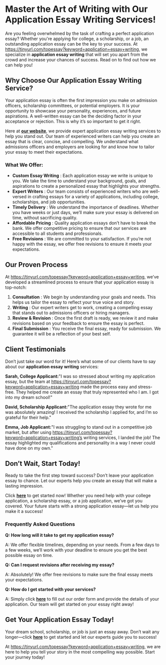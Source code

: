 # Master the Art of Writing with Our Application Essay Writing Services!

Are you feeling overwhelmed by the task of crafting a perfect application essay? Whether you're applying for college, a scholarship, or a job, an outstanding application essay can be the key to your success. At https://tinyurl.com/topessay?keyword=application+essay+writing, we specialize in **application essay writing** that will set you apart from the crowd and increase your chances of success. Read on to find out how we can help you!

## Why Choose Our Application Essay Writing Service?

Your application essay is often the first impression you make on admission officers, scholarship committees, or potential employers. It is your opportunity to showcase your personality, experiences, and future aspirations. A well-written essay can be the deciding factor in your acceptance or rejection. This is why it’s so important to get it right.

Here at [**our website**](https://tinyurl.com/topessay?keyword=application+essay+writing), we provide expert application essay writing services to help you stand out. Our team of experienced writers can help you create an essay that is clear, concise, and compelling. We understand what admissions officers and employers are looking for and know how to tailor your essay to meet their expectations.

### What We Offer:

- **Custom Essay Writing** : Each application essay we write is unique to you. We take the time to understand your background, goals, and aspirations to create a personalized essay that highlights your strengths.
- **Expert Writers** : Our team consists of experienced writers who are well-versed in crafting essays for a variety of applications, including college, scholarships, and job opportunities.
- **Timely Delivery** : We understand the importance of deadlines. Whether you have weeks or just days, we’ll make sure your essay is delivered on time, without sacrificing quality.
- **Affordable Pricing** : Quality application essays don’t have to break the bank. We offer competitive pricing to ensure that our services are accessible to all students and professionals.
- **Free Revisions** : We are committed to your satisfaction. If you’re not happy with the essay, we offer free revisions to ensure it meets your expectations.

## Our Proven Process

At https://tinyurl.com/topessay?keyword=application+essay+writing, we’ve developed a streamlined process to ensure that your application essay is top-notch:

1. **Consultation** : We begin by understanding your goals and needs. This helps us tailor the essay to reflect your true voice and story.
2. **Writing** : Our expert writers get to work, creating a compelling essay that stands out to admissions officers or hiring managers.
3. **Review & Revision** : Once the first draft is ready, we review it and make revisions based on your feedback to ensure the essay is perfect.
4. **Final Submission** : You receive the final essay, ready for submission. We guarantee it will be a reflection of your best self.

## Client Testimonials

Don’t just take our word for it! Here’s what some of our clients have to say about our **application essay writing** services:

**Sarah, College Applicant:**"I was so stressed about writing my application essay, but the team at https://tinyurl.com/topessay?keyword=application+essay+writing made the process easy and stress-free. They helped me create an essay that truly represented who I am. I got into my dream school!"

**David, Scholarship Applicant:**"The application essay they wrote for me was absolutely amazing! I received the scholarship I applied for, and I’m so grateful for their help."

**Emma, Job Applicant:**"I was struggling to stand out in a competitive job market, but after using https://tinyurl.com/topessay?keyword=application+essay+writing’s writing services, I landed the job! The essay highlighted my qualifications and personality in a way I never could have done on my own."

## Don’t Wait, Start Today!

Ready to take the first step toward success? Don’t leave your application essay to chance. Let our experts help you create an essay that will make a lasting impression.

Click [**here**](https://tinyurl.com/topessay?keyword=application+essay+writing) to get started now! Whether you need help with your college application, a scholarship essay, or a job application, we’ve got you covered. Your future starts with a strong application essay—let us help you make it a success!

### Frequently Asked Questions

**Q: How long will it take to get my application essay?**

A: We offer flexible timelines, depending on your needs. From a few days to a few weeks, we’ll work with your deadline to ensure you get the best possible essay on time.

**Q: Can I request revisions after receiving my essay?**

A: Absolutely! We offer free revisions to make sure the final essay meets your expectations.

**Q: How do I get started with your services?**

A: Simply click [**here**](https://tinyurl.com/topessay?keyword=application+essay+writing) to fill out our order form and provide the details of your application. Our team will get started on your essay right away!

## Get Your Application Essay Today!

Your dream school, scholarship, or job is just an essay away. Don’t wait any longer—click [**here**](https://tinyurl.com/topessay?keyword=application+essay+writing) to get started and let our experts guide you to success!

At https://tinyurl.com/topessay?keyword=application+essay+writing, we are here to help you tell your story in the most compelling way possible. Start your journey today!
